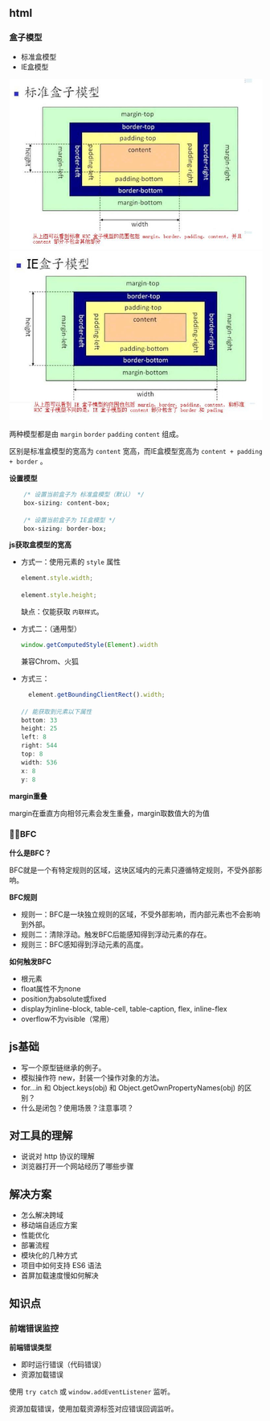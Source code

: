
## html
### 盒子模型
-  标准盒模型
-  IE盒模型

![](./images/标准盒模型.jpeg)
![](./images/IE盒模型.jpeg)

两种模型都是由 `margin` `border` `padding` `content` 组成。

区别是标准盒模型的宽高为 `content` 宽高，而IE盒模型宽高为 `content + padding + border` 。

**设置模型**
```css
    /* 设置当前盒子为 标准盒模型（默认） */
    box-sizing: content-box;

    /* 设置当前盒子为 IE盒模型 */
    box-sizing: border-box;
```

**js获取盒模型的宽高**
- 方式一：使用元素的 `style` 属性
  ```javascript
  element.style.width;

  element.style.height;
  ```
  缺点：仅能获取 `内联样式`。

- 方式二：（通用型）
  ```javascript
  window.getComputedStyle(Element).width
  ```
  兼容Chrom、火狐
- 方式三：
  ```javascript
	element.getBoundingClientRect().width;

  // 能获取到元素以下属性
  bottom: 33
  height: 25
  left: 8
  right: 544
  top: 8
  width: 536
  x: 8
  y: 8
  ```

**margin重叠**

margin在垂直方向相邻元素会发生重叠，margin取数值大的为值

### BFC
**什么是BFC？**

BFC就是一个有特定规则的区域，这块区域内的元素只遵循特定规则，不受外部影响。

**BFC规则**

- 规则一：BFC是一块独立规则的区域，不受外部影响，而内部元素也不会影响到外部。
- 规则二：清除浮动。触发BFC后能感知得到浮动元素的存在。
- 规则三：BFC感知得到浮动元素的高度。

**如何触发BFC**
- 根元素
- float属性不为none
- position为absolute或fixed
- display为inline-block, table-cell, table-caption, flex, inline-flex
- overflow不为visible（常用）

## js基础
- 写一个原型链继承的例子。
- 模拟操作符 new，封装一个操作对象的方法。
- for...in 和 Object.keys(obj) 和 Object.getOwnPropertyNames(obj) 的区别？
- 什么是闭包？使用场景？注意事项？

## 对工具的理解
- 说说对 http 协议的理解
- 浏览器打开一个网站经历了哪些步骤

## 解决方案
- 怎么解决跨域
- 移动端自适应方案
- 性能优化
- 部署流程
- 模块化的几种方式
- 项目中如何支持 ES6 语法
- 首屏加载速度慢如何解决

## 知识点

### 前端错误监控
**前端错误类型**
- 即时运行错误（代码错误）
- 资源加载错误

使用 `try catch` 或 `window.addEventListener` 监听。

资源加载错误，使用加载资源标签对应错误回调监听。